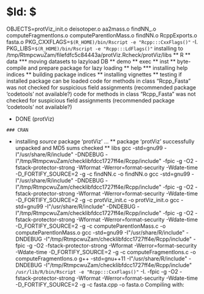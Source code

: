 # $Id: $


OBJECTS=protViz_init.o deisotoper.o aa2mass.o findNN_.o computeFragmentIons.o computeParentIonMass.o findNN.o RcppExports.o fasta.o
PKG_CXXFLAGS=`$(R_HOME)/bin/Rscript -e "Rcpp:::CxxFlags()"` -I.
PKG_LIBS=`$(R_HOME)/bin/Rscript -e "Rcpp:::LdFlags()"` 
installing to /tmp/RtmpcwuZam/filefdfc5c84443a/protViz.Rcheck/protViz/libs
** R
** data
*** moving datasets to lazyload DB
** demo
** exec
** inst
** byte-compile and prepare package for lazy loading
** help
*** installing help indices
** building package indices
** installing vignettes
** testing if installed package can be loaded
code for methods in class “Rcpp_Fasta” was not checked for suspicious field assignments (recommended package ‘codetools’ not available?)
code for methods in class “Rcpp_Fasta” was not checked for suspicious field assignments (recommended package ‘codetools’ not available?)
* DONE (protViz)

```
### CRAN

```
* installing *source* package ‘protViz’ ...
** package ‘protViz’ successfully unpacked and MD5 sums checked
** libs
gcc -std=gnu99 -I"/usr/share/R/include" -DNDEBUG  -I"/tmp/RtmpcwuZam/checklibfdcc1727ff4e/Rcpp/include"    -fpic  -g -O2 -fstack-protector-strong -Wformat -Werror=format-security -Wdate-time -D_FORTIFY_SOURCE=2 -g  -c findNN.c -o findNN.o
gcc -std=gnu99 -I"/usr/share/R/include" -DNDEBUG  -I"/tmp/RtmpcwuZam/checklibfdcc1727ff4e/Rcpp/include"    -fpic  -g -O2 -fstack-protector-strong -Wformat -Werror=format-security -Wdate-time -D_FORTIFY_SOURCE=2 -g  -c protViz_init.c -o protViz_init.o
gcc -std=gnu99 -I"/usr/share/R/include" -DNDEBUG  -I"/tmp/RtmpcwuZam/checklibfdcc1727ff4e/Rcpp/include"    -fpic  -g -O2 -fstack-protector-strong -Wformat -Werror=format-security -Wdate-time -D_FORTIFY_SOURCE=2 -g  -c computeParentIonMass.c -o computeParentIonMass.o
gcc -std=gnu99 -I"/usr/share/R/include" -DNDEBUG  -I"/tmp/RtmpcwuZam/checklibfdcc1727ff4e/Rcpp/include"    -fpic  -g -O2 -fstack-protector-strong -Wformat -Werror=format-security -Wdate-time -D_FORTIFY_SOURCE=2 -g  -c computeFragmentIons.c -o computeFragmentIons.o
g++ -std=gnu++11 -I"/usr/share/R/include" -DNDEBUG  -I"/tmp/RtmpcwuZam/checklibfdcc1727ff4e/Rcpp/include"   `/usr/lib/R/bin/Rscript -e "Rcpp:::CxxFlags()"` -I. -fpic  -g -O2 -fstack-protector-strong -Wformat -Werror=format-security -Wdate-time -D_FORTIFY_SOURCE=2 -g -c fasta.cpp -o fasta.o
Compiling with: 

